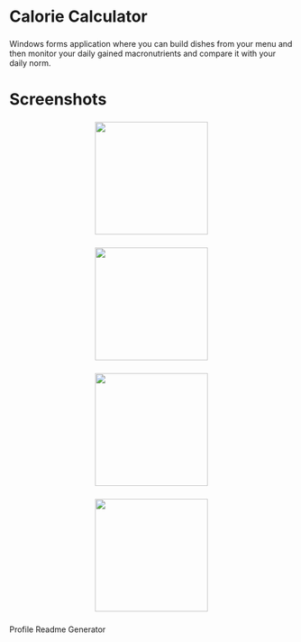 <h1 align="left">Calorie Calculator</h1>

###

<p align="left">Windows forms application where you can build dishes from your menu and then monitor your daily gained macronutrients and compare it with your daily norm.</p>

###

<h1 align="left">Screenshots</h1>

###

<div align="center">
  <img height="200" src="https://i.imgur.com/Y8tUxxq.png"  />
</div>

###

<div align="center">
  <img height="200" src="https://i.imgur.com/X8B2T1z.png"  />
</div>

###

<div align="center">
  <img height="200" src="https://i.imgur.com/qQJoziW.png"  />
</div>

###

<div align="center">
  <img height="200" src="https://i.imgur.com/FSAA4T6.png"  />
</div>

###
Profile Readme Generator

